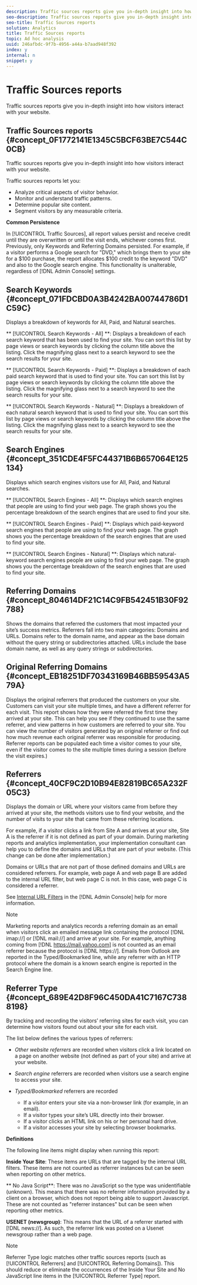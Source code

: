 ```yaml
---
description: Traffic sources reports give you in-depth insight into how visitors interact with your website.
seo-description: Traffic sources reports give you in-depth insight into how visitors interact with your website.
seo-title: Traffic Sources reports
solution: Analytics
title: Traffic Sources reports
topic: Ad hoc analysis
uuid: 246afbdc-9f7b-4956-a44a-b7aad948f392
index: y
internal: n
snippet: y
---
```


# Traffic Sources reports

Traffic sources reports give you in-depth insight into how visitors interact with your website.

## Traffic Sources reports {#concept_0F1772141E1345C5BCF63BE7C544C0CB}

Traffic sources reports give you in-depth insight into how visitors interact with your website. 

Traffic sources reports let you:

* Analyze critical aspects of visitor behavior. 
* Monitor and understand traffic patterns. 
* Determine popular site content. 
* Segment visitors by any measurable criteria.

**Common Persistence**

In [!UICONTROL Traffic Sources], all report values persist and receive credit until they are overwritten or until the visit ends, whichever comes first. Previously, only Keywords and Referring Domains persisted. For example, if a visitor performs a Google search for "DVD," which brings them to your site for a $100 purchase, the report allocates $100 credit to the keyword "DVD" and also to the Google search engine. This functionality is unalterable, regardless of [!DNL Admin Console] settings. 

## Search Keywords {#concept_071FDCBD0A3B4242BA00744786D1C59C}

Displays a breakdown of keywords for All, Paid, and Natural searches.

<!-- 

c_reports_search_keyword.xml

 -->

** [!UICONTROL Search Keywords - All] **: Displays a breakdown of each search keyword that has been used to find your site. You can sort this list by page views or search keywords by clicking the column title above the listing. Click the magnifying glass next to a search keyword to see the search results for your site.

** [!UICONTROL Search Keywords - Paid] **: Displays a breakdown of each paid search keyword that is used to find your site. You can sort this list by page views or search keywords by clicking the column title above the listing. Click the magnifying glass next to a search keyword to see the search results for your site.

** [!UICONTROL Search Keywords - Natural] **: Displays a breakdown of each natural search keyword that is used to find your site. You can sort this list by page views or search keywords by clicking the column title above the listing. Click the magnifying glass next to a search keyword to see the search results for your site. 

## Search Engines {#concept_351CDE4F5FC44371B6B657064E125134}

Displays which search engines visitors use for All, Paid, and Natural searches.

<!-- 

c_reports_search_engines.xml

 -->

** [!UICONTROL Search Engines - All] **: Displays which search engines that people are using to find your web page. The graph shows you the percentage breakdown of the search engines that are used to find your site.

** [!UICONTROL Search Engines - Paid] **: Displays which paid-keyword search engines that people are using to find your web page. The graph shows you the percentage breakdown of the search engines that are used to find your site.

** [!UICONTROL Search Engines - Natural] **: Displays which natural-keyword search engines people are using to find your web page. The graph shows you the percentage breakdown of the search engines that are used to find your site. 

## Referring Domains {#concept_804614DF21C14C9FB542451B30F92788}

<!-- 

c_reports_ref_domains.xml

 -->

Shows the domains that referred the customers that most impacted your site’s success metrics. Referrers fall into two main categories: Domains and URLs. Domains refer to the domain name, and appear as the base domain without the query string or subdirectories attached. URLs include the base domain name, as well as any query strings or subdirectories. 

## Original Referring Domains {#concept_EB18251DF70343169B46BB59543A579A}

<!-- 

c_reports_original_ref_domains.xml

 -->

Displays the original referrers that produced the customers on your site. Customers can visit your site multiple times, and have a different referrer for each visit. This report shows how they were referred the first time they arrived at your site. This can help you see if they continued to use the same referrer, and view patterns in how customers are referred to your site. You can view the number of visitors generated by an original referrer or find out how much revenue each original referrer was responsible for producing. Referrer reports can be populated each time a visitor comes to your site, even if the visitor comes to the site multiple times during a session (before the visit expires.) 

## Referrers {#concept_40CF9C2D10B94E82819BC65A232F05C3}

Displays the domain or URL where your visitors came from before they arrived at your site, the methods visitors use to find your website, and the number of visits to your site that came from these referring locations.

<!-- 

c_reports_referrers.xml

 -->

For example, if a visitor clicks a link from Site A and arrives at your site, Site A is the referrer if it is not defined as part of your domain. During marketing reports and analytics implementation, your implementation consultant can help you to define the domains and URLs that are part of your website. (This change can be done after implementation.)

Domains or URLs that are not part of those defined domains and URLs are considered referrers. For example, web page A and web page B are added to the internal URL filter, but web page C is not. In this case, web page C is considered a referrer.

See [Internal URL Filters](https://marketing.adobe.com/resources/help/en_US/reference/index.html?f=internal_URL_filter_admin) in the [!DNL Admin Console] help for more information.

>[!NOTE]
>
>Marketing reports and analytics records a referring domain as an email when visitors click an emailed message link containing the protocol [!DNL imap://] or [!DNL mail://] and arrive at your site. For example, anything coming from [!DNL https://mail.yahoo.com] is not counted as an email referrer because the protocol is [!DNL https://]. Emails from Outlook are reported in the Typed/Bookmarked line, while any referrer with an HTTP protocol where the domain is a known search engine is reported in the Search Engine line.

## Referrer Type {#concept_689E42D8F96C450DA41C7167C7388198}

By tracking and recording the visitors’ referring sites for each visit, you can determine how visitors found out about your site for each visit.

<!-- 

c_reports_ref_types.xml

 -->

The list below defines the various types of referrers:

* *Other website referrers* are recorded when visitors click a link located on a page on another website (not defined as part of your site) and arrive at your website. 
* *Search engine* referrers are recorded when visitors use a search engine to access your site. 
* *Typed/Bookmarked* referrers are recorded

    * If a visitor enters your site via a non-browser link (for example, in an email). 
    * If a visitor types your site’s URL directly into their browser. 
    * If a visitor clicks an HTML link on his or her personal hard drive. 
    * If a visitor accesses your site by selecting browser bookmarks.

**Definitions**

The following line items might display when running this report:

**Inside Your Site**: These items are URLs that are tagged by the internal URL filters. These items are not counted as referrer instances but can be seen when reporting on other metrics.

** No Java Script**: There was no JavaScript so the type was unidentifiable (unknown). This means that there was no referrer information provided by a client on a browser, which does not report being able to support Javascript. These are not counted as "referrer instances" but can be seen when reporting other metrics.

**USENET (newsgroup)**: This means that the URL of a referrer started with [!DNL news://]. As such, the referrer link was posted on a Usenet newsgroup rather than a web page.

>[!NOTE]
>
>Referrer Type logic matches other traffic sources reports (such as [!UICONTROL Referrers] and [!UICONTROL Referring Domains]). This should reduce or eliminate the occurrences of the Inside Your Site and No JavaScript line items in the [!UICONTROL Referrer Type] report.


